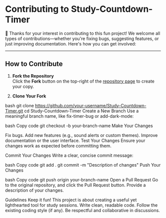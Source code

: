 # Contributing to Study-Countdown-Timer

🎉 Thanks for your interest in contributing to this fun project! We welcome all types of contributions—whether you're fixing bugs, suggesting features, or just improving documentation. Here's how you can get involved:

---

## How to Contribute

1. **Fork the Repository**  
   Click the **Fork** button on the top-right of the [repository page](https://github.com/sanxxit/Study-Countdown-Timer) to create your copy.

2. **Clone Your Fork**  
   
bash
   git clone https://github.com/your-username/Study-Countdown-Timer.git
   cd Study-Countdown-Timer
Create a New Branch
Use a meaningful branch name, like fix-timer-bug or add-dark-mode:

bash
Copy code
git checkout -b your-branch-name
Make Your Changes

Fix bugs.
Add new features (e.g., sound alerts or custom themes).
Improve documentation or the user interface.
Test Your Changes
Ensure your changes work as expected before committing them.

Commit Your Changes
Write a clear, concise commit message:

bash
Copy code
git add .
git commit -m "Description of changes"
Push Your Changes

bash
Copy code
git push origin your-branch-name
Open a Pull Request
Go to the original repository, and click the Pull Request button. Provide a description of your changes.

Guidelines
Keep it fun! This project is about creating a useful yet lighthearted tool for study sessions.
Write clean, readable code.
Follow the existing coding style (if any).
Be respectful and collaborative in discussions.
